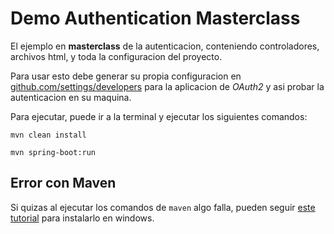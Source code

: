 # Demo Authentication  Masterclass
El ejemplo en **masterclass** de la autenticacion, conteniendo controladores, archivos html, y toda la configuracion del proyecto.

Para usar esto debe generar su propia configuracion en [github.com/settings/developers](https://github.com/settings/developers) para la aplicacion de *OAuth2* y asi probar la autenticacion en su maquina.

Para ejecutar, puede ir a la terminal y ejecutar los siguientes comandos:

`mvn clean install`

`mvn spring-boot:run`


## Error con Maven
Si quizas al ejecutar los comandos de `maven` algo falla, pueden seguir [este tutorial](https://www.how2shout.com/how-to/download-and-install-maven-on-windows-10-or-11-via-command-line.html) para instalarlo en windows.
